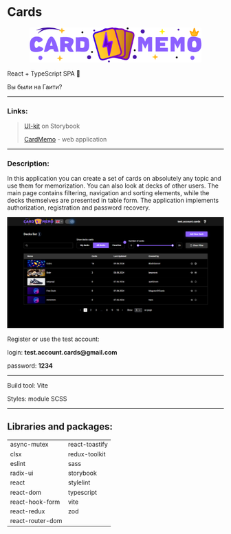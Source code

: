 # Cards

<p align="center">
  <img src="src/assets/img/cardMemoLogoGolden.png" style="width: 400px" alt="logo" />
</p>

React + TypeScript SPA 🚀
<div style={background: 'red'}>
  Вы были на Гаити?
</div>
<hr>

### Links:

> [UI-kit](https://storybook-flash-cards04272024.vercel.app?_vercel_share=6NtTD7gcX5KUdDHhnXmmWDoIf9P0zNy5) on Storybook
>
> [CardMemo](https://flash-cards04272024.vercel.app) - web application

<hr>

### Description:

In this application you can create a set of cards on absolutely any topic and use them for memorization. You can also look at decks of other users. The main page contains filtering, navigation and sorting elements, while the decks themselves are presented in table form. The application implements authorization, registration and password recovery.

![mock-up](./src/assets/img/mockup.png)

Register or use the test account:

login: __test.account.cards@gmail.com__

password: __1234__
<hr>

Build tool: Vite

Styles: module SCSS

<hr>

## Libraries and packages:

<table>
  <tr>
    <td>async-mutex</td>
    <td>react-toastify</td>
  </tr>
  <tr>
    <td>clsx</td>
    <td>redux-toolkit</td>
  </tr>  
  <tr>
    <td>eslint</td>
    <td>sass</td>
  </tr>  
  <tr>
    <td>radix-ui</td>
    <td>storybook</td>
  </tr>  
  <tr>
    <td>react</td>
    <td>stylelint</td>
  </tr>  
  <tr>
    <td>react-dom</td>
    <td>typescript</td>
  </tr>  
  <tr>
    <td>react-hook-form</td>
    <td>vite</td>
  </tr>
  <tr>
    <td>react-redux</td>
    <td>zod</td>
  </tr>
  <tr>
    <td>react-router-dom</td>
    <td></td>
  </tr>
</table>
